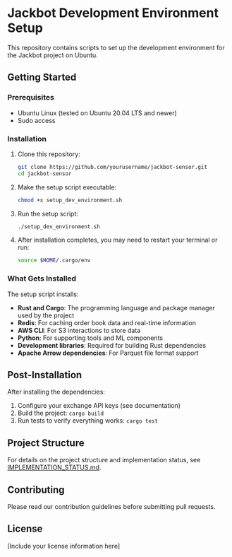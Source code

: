 # Jackbot Development Environment Setup

This repository contains scripts to set up the development environment for the Jackbot project on Ubuntu.

## Getting Started

### Prerequisites

- Ubuntu Linux (tested on Ubuntu 20.04 LTS and newer)
- Sudo access

### Installation

1. Clone this repository:
   ```bash
   git clone https://github.com/yourusername/jackbot-sensor.git
   cd jackbot-sensor
   ```

2. Make the setup script executable:
   ```bash
   chmod +x setup_dev_environment.sh
   ```

3. Run the setup script:
   ```bash
   ./setup_dev_environment.sh
   ```

4. After installation completes, you may need to restart your terminal or run:
   ```bash
   source $HOME/.cargo/env
   ```

### What Gets Installed

The setup script installs:

- **Rust and Cargo**: The programming language and package manager used by the project
- **Redis**: For caching order book data and real-time information
- **AWS CLI**: For S3 interactions to store data
- **Python**: For supporting tools and ML components
- **Development libraries**: Required for building Rust dependencies
- **Apache Arrow dependencies**: For Parquet file format support

## Post-Installation

After installing the dependencies:

1. Configure your exchange API keys (see documentation)
2. Build the project: `cargo build`
3. Run tests to verify everything works: `cargo test`

## Project Structure

For details on the project structure and implementation status, see [IMPLEMENTATION_STATUS.md](docs/IMPLEMENTATION_STATUS.md).

## Contributing

Please read our contribution guidelines before submitting pull requests.

## License

[Include your license information here] 